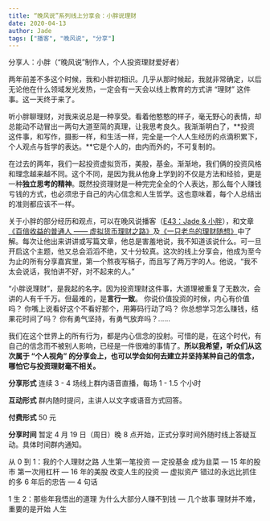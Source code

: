```yaml
---
title: “晚风说”系列线上分享会：小胖说理财
date: 2020-04-13
author: Jade
tags: ["播客", "晚风说", "分享"]
---
```


分享人：小胖（“晚风说”制作人，个人投资理财爱好者）

<!--more-->

两年前差不多这个时候，我和小胖初相识。几乎从那时候起，我就非常确定，以后无论他在什么领域发光发热，一定会有一天会以线上教育的方式讲 “理财” 这件事。这一天终于来了。

听小胖聊理财，对我来说总是一种享受。看着他憨憨的样子，毫无野心的表情，却总能动不动冒出一两句大道至简的真理，让我思考良久。我渐渐明白了，**投资这件事，和写作，摄影一样，和生活一样，完全是一个人人生经历的点滴积累下，个人观点与哲学的表达。**它是个人的，由内而外的，不可复制的。

在过去的两年，我们一起投资虚拟货币，美股，基金。渐渐地，我们俩的投资风格和理念越来越不同。这个不同，是因为我从他身上学到的不仅是方法和经验，更是一种**独立思考的精神**。既然投资理财是一种完完全全的个人表达，那么每个人赚钱亏钱的方式，也必须忠于自己的内心信念和人生哲学。这也意味着，每个人总结出的准则都应该不一样。



关于小胖的部分经历和观点，可以在晚风说播客（[E43：Jade & 小胖](http://mp.weixin.qq.com/s?__biz=MzA5Nzk4MDMxMg==&mid=2247485628&idx=1&sn=b87dd48640c51b5daee09e06ac8ca207&chksm=9099d24ba7ee5b5d72ded5e0cad45fbf4a8d665bfa4fa6f99d231715aff10f0de0b94c84005e&scene=21#wechat_redirect)），和文章[《百倍收益的普通人 —— 虚拟货币理财之路》](http://mp.weixin.qq.com/s?__biz=MzA5Nzk4MDMxMg==&mid=2247483695&idx=1&sn=4002dabad58262722979e947fa3268ca&chksm=9099dbd8a7ee52cea8120358c8332106a0718dd72b6a76ad865cb9c8cf090f8d865514608801&scene=21#wechat_redirect)及[《一只老鸟的理财随想》](http://mp.weixin.qq.com/s?__biz=MzA5Nzk4MDMxMg==&mid=2247483792&idx=1&sn=8b84693df06847ac959029b9f6ae8d74&chksm=9099db67a7ee52712be1d727c4f8410cac36c66a5b2683e4df7d43170f0df5e38f648f104ced&scene=21#wechat_redirect)中了解。每次让他出来讲讲或写篇文章，他总是害羞地说，我不知道该说什么。可一旦开启这个主题，他又总会滔滔不绝，又十分较真。这次的线上分享会，他成为至今为止的所有分享嘉宾里，第一个熬夜写稿子，而且写了两万字的人。他说，“我不太会说话，我怕讲不好，对不起来的人。”

“小胖说理财”，是我起的名字。因为投资理财这件事，大道理被重复了无数次，会讲的人有千千万。但最难的，是**言行一致**。
你说价值投资的时候，内心有价值吗？
你嘴上说看好这个不看好那个，用筹码行动了吗？
你总想学习怎么赚钱，结果花时间了吗？
你有勇气坚持，有勇气放弃吗？……

我们在这个世界上的所有行为，都是内心信念的投射。可惜的是，在这个时代，有自己的信念而不被别人影响，已经是一件很难的事情了。**所以我希望，听众们从这次属于 “个人视角” 的分享会上，也可以学会如何去建立并坚持某种自己的信念，哪怕它与投资理财毫不相关。**

**分享形式**   连续 3 - 4 场线上群内语音直播，每场 1 - 1.5 个小时

**互动形式**   群内随时提问，主讲人以文字或语音方式回答。

**付费形式**   50 元

**分享时间**   暂定 4 月 19 日（周日）晚 8 点开始，正式分享时间外随时线上答疑互动。具体时间群内通知。

从 0 到 1：我的个人理财之路
人生第一笔投资 — 定投基金
成为韭菜 — 15 年的股市
第一次用杠杆 — 16 年的美股
改变人生的投资 — 虚拟资产
错过的永远比抓住的多
6 年后的忠告 — 4 句话

1 生 2：那些年我悟出的道理
为什么大部分人赚不到钱 — 几个故事
理财并不难，重要的是开始
人生